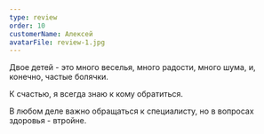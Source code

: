 ```yaml
---
type: review
order: 10
customerName: Алексей
avatarFile: review-1.jpg
---
```


Двое детей - это много веселья, много радости, много шума, и, конечно, частые болячки.

К счастью, я всегда знаю к кому обратиться. 

В любом деле важно обращаться к специалисту, но в вопросах здоровья - втройне. 
